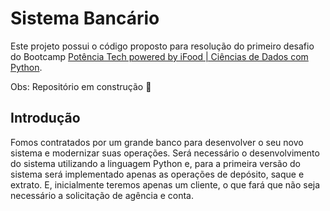 # Sistema Bancário
Este projeto possui o código proposto para resolução do primeiro desafio do Bootcamp [Potência Tech powered by iFood | Ciências de Dados com Python](https://web.dio.me/track/fd133067-6f2b-47c8-9763-edd87ec6b1cc).

Obs: Repositório em construção 🚧

## Introdução
Fomos contratados por um grande banco para desenvolver o seu novo sistema e modernizar suas operações. 
Será necessário o desenvolvimento do sistema utilizando a linguagem Python e, para a primeira versão do sistema será implementado apenas as operações de depósito, saque e extrato.
E, inicialmente teremos apenas um cliente, o que fará que não seja necessário a solicitação de agência e conta.
